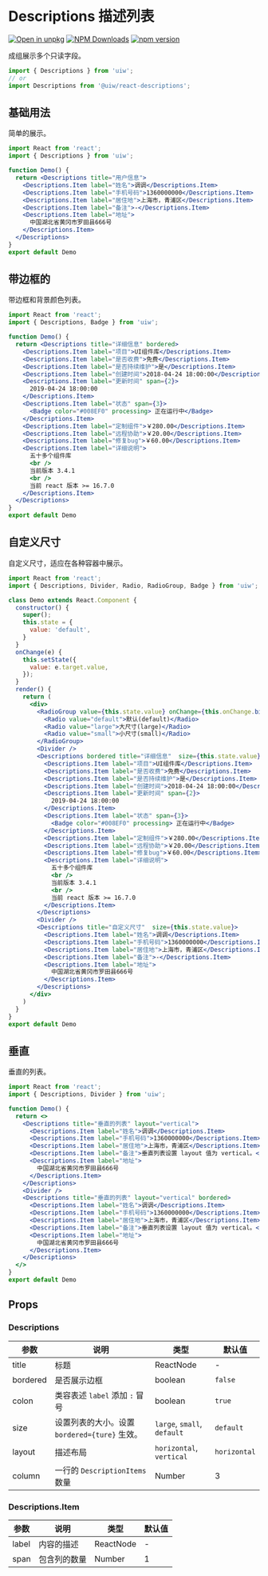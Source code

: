 Descriptions 描述列表
===

[![Open in unpkg](https://img.shields.io/badge/Open%20in-unpkg-blue)](https://uiwjs.github.io/npm-unpkg/#/pkg/@uiw/react-descriptions/file/README.md)
[![NPM Downloads](https://img.shields.io/npm/dm/@uiw/react-descriptions.svg?style=flat)](https://www.npmjs.com/package/@uiw/react-descriptions)
[![npm version](https://img.shields.io/npm/v/@uiw/react-descriptions.svg?label=@uiw/react-descriptions)](https://npmjs.com/@uiw/react-descriptions)

成组展示多个只读字段。

```jsx
import { Descriptions } from 'uiw';
// or
import Descriptions from '@uiw/react-descriptions';
```

## 基础用法

简单的展示。

```jsx mdx:preview&background=#fff&codeSandbox=true&codePen=true&noScroll=true
import React from 'react';
import { Descriptions } from 'uiw';

function Demo() {
  return <Descriptions title="用户信息">
    <Descriptions.Item label="姓名">调调</Descriptions.Item>
    <Descriptions.Item label="手机号码">1360000000</Descriptions.Item>
    <Descriptions.Item label="居住地">上海市，青浦区</Descriptions.Item>
    <Descriptions.Item label="备注">-</Descriptions.Item>
    <Descriptions.Item label="地址">
      中国湖北省黄冈市罗田县666号
    </Descriptions.Item>
  </Descriptions>
}
export default Demo
```

## 带边框的

带边框和背景颜色列表。

```jsx mdx:preview&background=#fff&codeSandbox=true&codePen=true&noScroll=true
import React from 'react';
import { Descriptions, Badge } from 'uiw';

function Demo() {
  return <Descriptions title="详细信息" bordered>
    <Descriptions.Item label="项目">UI组件库</Descriptions.Item>
    <Descriptions.Item label="是否收费">免费</Descriptions.Item>
    <Descriptions.Item label="是否持续维护">是</Descriptions.Item>
    <Descriptions.Item label="创建时间">2018-04-24 18:00:00</Descriptions.Item>
    <Descriptions.Item label="更新时间" span={2}>
      2019-04-24 18:00:00
    </Descriptions.Item>
    <Descriptions.Item label="状态" span={3}>
      <Badge color="#008EF0" processing> 正在运行中</Badge>
    </Descriptions.Item>
    <Descriptions.Item label="定制组件">￥280.00</Descriptions.Item>
    <Descriptions.Item label="远程协助">￥20.00</Descriptions.Item>
    <Descriptions.Item label="修复bug">￥60.00</Descriptions.Item>
    <Descriptions.Item label="详细说明">
      五十多个组件库
      <br />
      当前版本 3.4.1
      <br />
      当前 react 版本 >= 16.7.0
    </Descriptions.Item>
  </Descriptions>
}
export default Demo
```

## 自定义尺寸

自定义尺寸，适应在各种容器中展示。

```jsx mdx:preview&background=#fff&codeSandbox=true&codePen=true&noScroll=true
import React from 'react';
import { Descriptions, Divider, Radio, RadioGroup, Badge } from 'uiw';

class Demo extends React.Component {
  constructor() {
    super();
    this.state = {
      value: 'default',
    }
  }
  onChange(e) {
    this.setState({
      value: e.target.value,
    });
  }
  render() {
    return (
      <div>
        <RadioGroup value={this.state.value} onChange={this.onChange.bind(this)}>
          <Radio value="default">默认(default)</Radio>
          <Radio value="large">大尺寸(large)</Radio>
          <Radio value="small">小尺寸(small)</Radio>
        </RadioGroup>
        <Divider />
        <Descriptions bordered title="详细信息"  size={this.state.value}>
          <Descriptions.Item label="项目">UI组件库</Descriptions.Item>
          <Descriptions.Item label="是否收费">免费</Descriptions.Item>
          <Descriptions.Item label="是否持续维护">是</Descriptions.Item>
          <Descriptions.Item label="创建时间">2018-04-24 18:00:00</Descriptions.Item>
          <Descriptions.Item label="更新时间" span={2}>
            2019-04-24 18:00:00
          </Descriptions.Item>
          <Descriptions.Item label="状态" span={3}>
            <Badge color="#008EF0" processing> 正在运行中</Badge>
          </Descriptions.Item>
          <Descriptions.Item label="定制组件">￥280.00</Descriptions.Item>
          <Descriptions.Item label="远程协助">￥20.00</Descriptions.Item>
          <Descriptions.Item label="修复bug">￥60.00</Descriptions.Item>
          <Descriptions.Item label="详细说明">
            五十多个组件库
            <br />
            当前版本 3.4.1
            <br />
            当前 react 版本 >= 16.7.0
          </Descriptions.Item>
        </Descriptions>
        <Divider />
        <Descriptions title="自定义尺寸"  size={this.state.value}>
          <Descriptions.Item label="姓名">调调</Descriptions.Item>
          <Descriptions.Item label="手机号码">1360000000</Descriptions.Item>
          <Descriptions.Item label="居住地">上海市，青浦区</Descriptions.Item>
          <Descriptions.Item label="备注">-</Descriptions.Item>
          <Descriptions.Item label="地址">
            中国湖北省黄冈市罗田县666号
          </Descriptions.Item>
        </Descriptions>
      </div>
    )
  }
}
export default Demo
```

## 垂直

垂直的列表。

```jsx mdx:preview&background=#fff&codeSandbox=true&codePen=true&noScroll=true
import React from 'react';
import { Descriptions, Divider } from 'uiw';

function Demo() {
  return <>
    <Descriptions title="垂直的列表" layout="vertical">
      <Descriptions.Item label="姓名">调调</Descriptions.Item>
      <Descriptions.Item label="手机号码">1360000000</Descriptions.Item>
      <Descriptions.Item label="居住地">上海市，青浦区</Descriptions.Item>
      <Descriptions.Item label="备注">垂直列表设置 layout 值为 vertical。</Descriptions.Item>
      <Descriptions.Item label="地址">
        中国湖北省黄冈市罗田县666号
      </Descriptions.Item>
    </Descriptions>
    <Divider />
    <Descriptions title="垂直的列表" layout="vertical" bordered>
      <Descriptions.Item label="姓名">调调</Descriptions.Item>
      <Descriptions.Item label="手机号码">1360000000</Descriptions.Item>
      <Descriptions.Item label="居住地">上海市，青浦区</Descriptions.Item>
      <Descriptions.Item label="备注">垂直列表设置 layout 值为 vertical。</Descriptions.Item>
      <Descriptions.Item label="地址">
        中国湖北省黄冈市罗田县666号
      </Descriptions.Item>
    </Descriptions>
  </>
}
export default Demo
```

## Props

### Descriptions

| 参数 | 说明 | 类型 | 默认值 |
| ---- | ---- | ---- | ---- |
| title | 标题 | ReactNode | - |
| bordered | 是否展示边框 | boolean | `false` |
| colon | 类容表述 `label` 添加 `:` 冒号 | boolean | `true` |
| size | 设置列表的大小。设置 `bordered={ture}` 生效。 | `large`, `small`, `default` | `default` |
| layout | 描述布局 | `horizontal`, `vertical` | `horizontal` |
| column | 一行的 `DescriptionItems` 数量 | Number | 3 |

### Descriptions.Item

| 参数 | 说明 | 类型 | 默认值 |
| ---- | ---- | ---- | ---- |
| label | 内容的描述 | ReactNode | - |
| span | 包含列的数量 | Number | 1 |